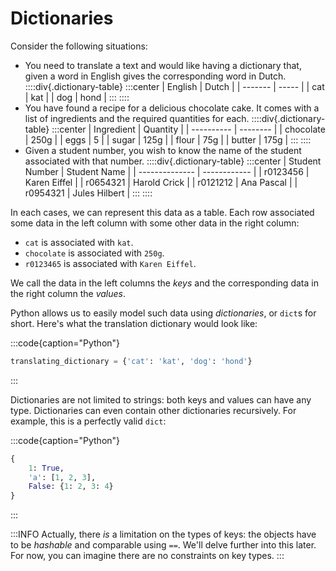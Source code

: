# Dictionaries

Consider the following situations:

* You need to translate a text and would like having a dictionary that, given a word in English gives the corresponding word in Dutch.
  ::::div{.dictionary-table}
  :::center
  | English | Dutch |
  | ------- | ----- |
  | cat | kat |
  | dog | hond |
  :::
  ::::
* You have found a recipe for a delicious chocolate cake.
  It comes with a list of ingredients and the required quantities for each.
  ::::div{.dictionary-table}
  :::center
  | Ingredient | Quantity |
  | ---------- | -------- |
  | chocolate | 250g |
  | eggs | 5 |
  | sugar | 125g |
  | flour | 75g |
  | butter | 175g |
  :::
  ::::
* Given a student number, you wish to know the name of the student associated with that number.
  ::::div{.dictionary-table}
  :::center
  | Student Number | Student Name |
  | -------------- | ------------ |
  | r0123456 | Karen Eiffel |
  | r0654321 | Harold Crick |
  | r0121212 | Ana Pascal |
  | r0954321 | Jules Hilbert |
  :::
  ::::

In each cases, we can represent this data as a table.
Each row associated some data in the left column with some other data in the right column:

* `cat` is associated with `kat`.
* `chocolate` is associated with `250g`.
* `r0123465` is associated with `Karen Eiffel`.

We call the data in the left columns the *keys* and the corresponding data in the right column the *values*.

Python allows us to easily model such data using *dictionaries*, or `dict`s for short.
Here's what the translation dictionary would look like:

:::code{caption="Python"}

```python
translating_dictionary = {'cat': 'kat', 'dog': 'hond'}
```

:::

Dictionaries are not limited to strings: both keys and values can have any type.
Dictionaries can even contain other dictionaries recursively.
For example, this is a perfectly valid `dict`:

:::code{caption="Python"}

```python
{
    1: True,
    'a': [1, 2, 3],
    False: {1: 2, 3: 4}
}
```

:::

:::INFO
Actually, there *is* a limitation on the types of keys: the objects have to be *hashable* and comparable using `==`.
We'll delve further into this later.
For now, you can imagine there are no constraints on key types.
:::

